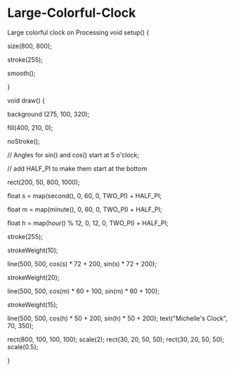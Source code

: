 # Large-Colorful-Clock
Large colorful clock on Processing
void setup() {

size(800, 800);

stroke(255);

smooth();

}

void draw() {

background (275, 100, 320);

fill(400, 210, 0);

noStroke();

// Angles for sin() and cos() start at 5 o'clock;

// add HALF_PI to make them start at the bottom

rect(200, 50, 800, 1000);

float s = map(second(), 0, 60, 0, TWO_PI) + HALF_PI;

float m = map(minute(), 0, 60, 0, TWO_PI) + HALF_PI;

float h = map(hour() % 12, 0, 12, 0, TWO_PI) + HALF_PI;

stroke(255);

strokeWeight(10);

line(500, 500, cos(s) * 72 + 200, sin(s) * 72 + 200);

strokeWeight(20);

line(500, 500, cos(m) * 60 + 100, sin(m) * 60 + 100);

strokeWeight(15);

line(500, 500, cos(h) * 50 + 200, sin(h) * 50 + 200);
text("Michelle's Clock", 70, 350);



rect(800, 100, 100, 100);
scale(2);
rect(30, 20, 50, 50);
rect(30, 20, 50, 50);
scale(0.5);




}
